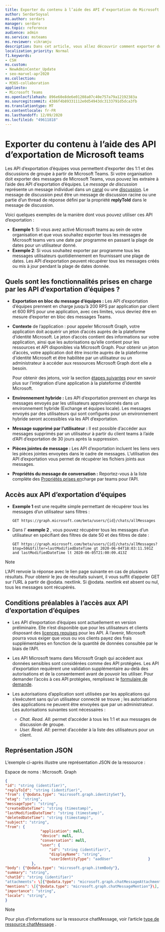 ```yaml
---
title: Exporter du contenu à l’aide des API d’exportation de Microsoft teams
author: SerdarSoysal
ms.author: serdars
manager: serdars
ms.topic: reference
audience: admin
ms.service: msteams
ms.reviewer: vikramju
description: Dans cet article, vous allez découvrir comment exporter du contenu d’équipes à l’aide des API d’exportation de Microsoft Teams.
localization_priority: Normal
f1.keywords:
- CSH
ms.custom:
- NewAdminCenter_Update
- seo-marvel-apr2020
ms.collection:
- M365-collaboration
appliesto:
- Microsoft Teams
ms.openlocfilehash: 896e60e8de6e01208a07c40e757a79a12192383a
ms.sourcegitcommit: 4386f4b89331112e0d54943dc3133791d5dca3fb
ms.translationtype: MT
ms.contentlocale: fr-FR
ms.lasthandoff: 12/09/2020
ms.locfileid: "49611818"
---
```

# <a name="export-content-with-the-microsoft-teams-export-apis"></a>Exporter du contenu à l’aide des API d’exportation de Microsoft teams

Les API d’exportation d’équipes vous permettent d’exporter des 1:1 et des discussions de groupe à partir de Microsoft Teams. Si votre organisation doit exporter des messages de Microsoft Teams, vous pouvez les extraire à l’aide des API d’exportation d’équipes. Le *message de discussion* représente un message individuel dans un [canal](https://docs.microsoft.com/graph/api/resources/channel?view=graph-rest-beta) ou une [discussion](https://docs.microsoft.com/graph/api/resources/chat?view=graph-rest-beta). Le message de discussion peut être un message de discussion racine ou une partie d’un thread de réponse défini par la propriété **replyToId** dans le message de discussion.

Voici quelques exemples de la manière dont vous pouvez utiliser ces API d’exportation :

- **Exemple 1**: Si vous avez activé Microsoft teams au sein de votre organisation et que vous souhaitez exporter tous les messages de Microsoft teams vers une date par programme en passant la plage de dates pour un utilisateur donné.
- **Exemple 2**: Si vous souhaitez exporter par programme tous les messages utilisateurs quotidiennement en fournissant une plage de dates. Les API d’exportation peuvent récupérer tous les messages créés ou mis à jour pendant la plage de dates donnée.

## <a name="what-is-supported-by-the-teams-export-apis"></a>Quels sont les fonctionnalités prises en charge par les API d’exportation d’équipes ?

- **Exportation en bloc du message d’équipes :** Les API d’exportation d’équipes prennent en charge jusqu’à 200 RPS par application par client et 600 RPS pour une application, avec ces limites, vous devriez être en mesure d’exporter en bloc des messages Teams.
- **Contexte** de l’application : pour appeler Microsoft Graph, votre application doit acquérir un jeton d’accès auprès de la plateforme d’identité Microsoft. Le jeton d’accès contient des informations sur votre application, ainsi que les autorisations qu’elle contient pour les ressources et API disponibles via Microsoft Graph. Pour obtenir un jeton d’accès, votre application doit être inscrite auprès de la plateforme d’identité Microsoft et être habilitée par un utilisateur ou un administrateur à accéder aux ressources Microsoft Graph dont elle a besoin.

    Pour obtenir des jetons, voir la section [étapes suivantes](https://docs.microsoft.com/graph/auth/auth-concepts?view=graph-rest-1.0#next-steps) pour en savoir plus sur l’intégration d’une application à la plateforme d’identité Microsoft.
- **Environnement hybride :** Les API d’exportation prennent en charge les messages envoyés par les utilisateurs approvisionnés dans un environnement hybride (Exchange et équipes locale). Les messages envoyés par des utilisateurs qui sont configurés pour un environnement hybride seront accessibles via les API d’exportation.
- **Message supprimé par l’utilisateur :** Il est possible d’accéder aux messages supprimés par un utilisateur à partir du client teams à l’aide d’API d’exportation de 30 jours après la suppression.
- **Pièces jointes de message :** Les API d’exportation incluent les liens vers les pièces jointes envoyées dans le cadre de messages. L’utilisation des API d’exportation vous permet de récupérer les fichiers joints aux messages.
- **Propriétés du message de conversation :** Reportez-vous à la liste complète des [Propriétés prises en](https://docs.microsoft.com/graph/api/resources/chatmessage?view=graph-rest-beta#properties)charge par teams pour l’API.

## <a name="how-to-access-teams-export-apis"></a>Accès aux API d’exportation d’équipes

- **Exemple 1** est une requête simple permettant de récupérer tous les messages d’un utilisateur sans filtres :

    ```HTTP
    GET https://graph.microsoft.com/beta/users/{id}/chats/allMessages
    ```

- Dans l' **exemple 2** , vous pouvez récupérer tous les messages d’un utilisateur en spécifiant des filtres de date 50 et des filtres de date :

    ```HTTP
    GET https://graph.microsoft.com/beta/users/{id}/chats/allMessages?$top=50&$filter=lastModifiedDateTime gt 2020-06-04T18:03:11.591Z and lastModifiedDateTime lt 2020-06-05T21:00:09.413Z
    ```

>[!NOTE]
>L’API renvoie la réponse avec le lien page suivante en cas de plusieurs résultats. Pour obtenir le jeu de résultats suivant, il vous suffit d’appeler GET sur l’URL à partir de @odata. nextlink. Si @odata. nextlink est absent ou nul, tous les messages sont récupérés.

## <a name="prerequisites-to-access-teams-export-apis"></a>Conditions préalables à l’accès aux API d’exportation d’équipes 

- Les API d’exportation d’équipes sont actuellement en version préliminaire. Elle n’est disponible que pour les utilisateurs et clients disposant des [licences requises](https://aka.ms/teams-changenotification-licenses) pour les API. À l’avenir, Microsoft pourra vous exiger que vous ou vos clients payez des frais supplémentaires en fonction de la quantité de données consultée par le biais de l’API.
- Les API Microsoft teams dans Microsoft Graph qui accèdent aux données sensibles sont considérées comme des API protégées. Les API d’exportation requièrent une validation supplémentaire au-delà des autorisations et de la consentement avant de pouvoir les utiliser. Pour demander l’accès à ces API protégées, remplissez le [formulaire de demande](https://aka.ms/teamsgraph/requestaccess).
- Les autorisations d’application sont utilisées par les applications qui s’exécutent sans qu’un utilisateur connecté se trouve ; les autorisations des applications ne peuvent être envoyées que par un administrateur. Les autorisations suivantes sont nécessaires :

    - *Chat. Read. All*: permet d’accéder à tous les 1:1 et aux messages de discussion de groupe. 
    - *User. Read. All*: permet d’accéder à la liste des utilisateurs pour un client. 

## <a name="json-representation"></a>Représentation JSON

L’exemple ci-après illustre une représentation JSON de la ressource :

Espace de noms : Microsoft. Graph

```JSON
{
"id": "string (identifier)",
"replyToId": "string (identifier)",
"from": {"@odata.type": "microsoft.graph.identitySet"},
"etag": "string",
"messageType": "string",
"createdDateTime": "string (timestamp)",
"lastModifiedDateTime": "string (timestamp)",
"deletedDateTime": "string (timestamp)",
"subject": "string",
"from": {
                "application": null,
                "device": null,
                "conversation": null,
                "user": {
                    "id": "string (identifier)",
                    "displayName": "string",
                    "userIdentityType": "aadUser"                }
            },
"body": {"@odata.type": "microsoft.graph.itemBody"},
"summary": "string",
"chatId": "string (identifier)"
"attachments": \[{"@odata.type": "microsoft.graph.chatMessageAttachment"}\],
"mentions": \[{"@odata.type": "microsoft.graph.chatMessageMention"}\],
"importance": "string",
"locale": "string",
}
```

>[!NOTE]
>Pour plus d’informations sur la ressource chatMessage, voir l’article [type de ressource chatMessage](https://docs.microsoft.com/graph/api/resources/chatmessage) .
